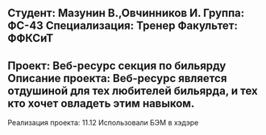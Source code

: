 Студент: Мазунин В.,Овчинников И.
Группа: ФС-43
Специализация: Тренер
Факультет: ФФКСиТ
---
Проект: Веб-ресурс секция по бильярду
Описание проекта: Веб-ресурс является отдушиной для тех любителей бильярда, и тех кто хочет овладеть этим навыком.
---
Реализация проекта:
11.12
Использовали БЭМ в хэдэре